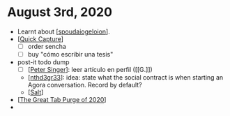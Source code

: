 # August 3rd, 2020
- Learnt about [[spoudaiogeloion]].
- [[Quick Capture]]
    - [ ] order sencha 
    - [ ] buy "cómo escribir una tesis"
- post-it todo dump
    - [ ] [[Peter Singer]]: leer artículo en perfil ([[G.]]) 
    - [[nthd3gr33]]: idea: state what the social contract is when starting an Agora conversation. Record by default?
    - [[Salt]]
- [[The Great Tab Purge of 2020]]
- 

[//begin]: # "Autogenerated link references for markdown compatibility"
[spoudaiogeloion]: ../spoudaiogeloion "Spoudaiogeloion"
[Quick Capture]: ../quick-capture "quick-capture"
[Peter Singer]: ../peter-singer "Peter Singer"
[nthd3gr33]: ../nthd3gr33 "Nthd3gr33"
[Salt]: ../salt "Salt"
[The Great Tab Purge of 2020]: ../the-great-tab-purge-of-2020 "The Great Tab Purge of 2020"
[//end]: # "Autogenerated link references"